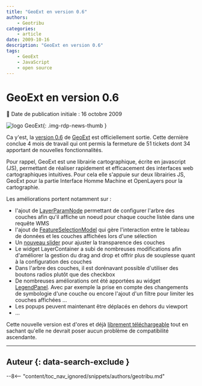 ```yaml
---
title: "GeoExt en version 0.6"
authors:
    - Geotribu
categories:
    - article
date: 2009-10-16
description: "GeoExt en version 0.6"
tags:
    - GeoExt
    - JavaScript
    - open source
---
```


# GeoExt en version 0.6

:calendar: Date de publication initiale : 16 octobre 2009

![logo GeoExt](https://cdn.geotribu.fr/img/logos-icones/logiciels_librairies/geoext.png "logo GeoExt"){: .img-rdp-news-thumb }

Ca y'est, la [version 0.6](http://geoext.blogspot.com/2009/10/geoext-06-released.html) de [GeoExt](http://geoext.blogspot.com/) est officiellement sortie. Cette dernière conclue 4 mois de travail qui ont permis la fermeture de 51 tickets dont 34 apportant de nouvelles fonctionnalités.

Pour rappel, GeoExt est une librairie cartographique, écrite en javascript (JS), permettant de réaliser rapidement et efficacement des interfaces web cartographiques intuitives. Pour cela elle s'appuie sur deux librairies JS, GeoExt pour la partie Interface Homme Machine et OpenLayers pour la cartographie.

Les améliorations portent notamment sur :

* l'ajout de [LayerParamNode](http://dev.geoext.org/trunk/geoext/examples/tree.html) permettant de configurer l'arbre des couches afin qu'il affiche un noeud pour chaque couche listée dans une requête WMS
* l'ajout de [FeatureSelectionModel](http://dev.geoext.org/trunk/geoext/examples/feature-grid.html) qui gère l'interaction entre le tableau de données et les couches affichées lors d'une sélection
* Un [nouveau slider](http://dev.geoext.org/trunk/geoext/examples/layeropacityslider.html) pour ajuster la transparence des couches
* Le widget LayerContainer a subi de nombreuses modifications afin d'améliorer la gestion du drag and drop et offrir plus de souplesse quant à la configuration des couches
* Dans l'arbre des couches, il est dorénavant possible d'utiliser des boutons radios plutôt que des checkbox
* De nombreuses améliorations ont été apportées au widget [LegendPanel](http://dev.geoext.org/trunk/geoext/examples/legendpanel.html). Avec par exemple la prise en compte des changements de symbologie d'une couche ou encore l'ajout d'un filtre pour limiter les couches affichées ...
* Les popups peuvent maintenant être déplacés en dehors du viewport
* ...

Cette nouvelle version est d'ores et déjà [librement téléchargeable](http://geoext.org/downloads.html) tout en sachant qu'elle ne devrait poser aucun problème de compatibilité ascendante.

----

## Auteur {: data-search-exclude }

--8<-- "content/toc_nav_ignored/snippets/authors/geotribu.md"
